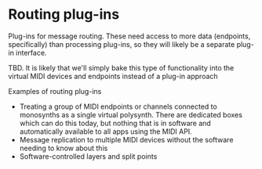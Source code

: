 # Routing plug-ins

Plug-ins for message routing. These need access to more data (endpoints, specifically) than processing plug-ins, so they will likely be a separate plug-in interface. 

TBD. It is likely that we'll simply bake this type of functionality into the virtual MIDI devices and endpoints instead of a plug-in approach

Examples of routing plug-ins

* Treating a group of MIDI endpoints or channels connected to monosynths as a single virtual polysynth. There are dedicated boxes which can do this today, but nothing that is in software and automatically available to all apps using the MIDI API.
* Message replication to multiple MIDI devices without the software needing to know about this
* Software-controlled layers and split points